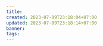 ```yaml
---
title: 
created: 2023-07-09T23:18:04+07:00
updated: 2023-07-09T23:18:14+07:00
banner: 
tags: 
---
```

